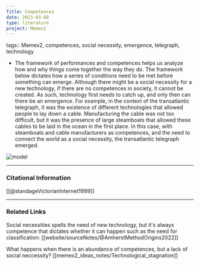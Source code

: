 ```yaml
---
Title: Competences
date: 2023-03-08
type: literature
project: Memex2
---
```

tags:: Memex2, competences, social necessity, emergence, telegraph, technology

- The framework of performances and competences helps us analyze how and why things come together the way they do. The framework below dictates how a series of conditions need to be met before something can emerge. Although there might be a social necessity for a new technology, if there are no competences in society, it cannot be created. As such, technology first needs to catch up, and only then can there be an emergence. For example, in the context of the transatlantic telegraph, it was the existence of different technologies that allowed people to lay down a cable. Manufacturing the cable was not too difficult, but it was the presence of large steamboats that allowed these cables to be laid in the ocean in the first place. In this case, with steamboats and cable manufacturers as competences, and the need to connect the world as a social necessity, the transatlantic telegraph emerged. 

![model](memex2_atomic_notes/model1.jpg)

---
### Citational Information

[[@standageVictorianInternet1999]]

---

### Related Links

Social necessities spells the need of new technology, but it's always competence that dictates whether it can happen such as the need for classification: [[website/sourceNotes/@AmherstMethodOrigins2022]]

What happens when there is an abundance of competences, but a lack of social neccessity? [[memex2_ideas_notes/Technological_stagnation]]